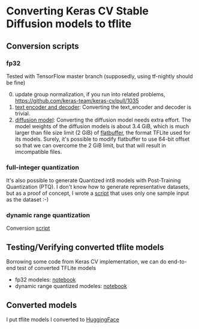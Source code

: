 # Converting Keras CV Stable Diffusion models to tflite

## Conversion scripts

### fp32 
Tested with TensorFlow master branch (supposedly, using tf-nightly should be fine)

0. update group normalization, if you run into related problems, https://github.com/keras-team/keras-cv/pull/1035
1. [text encoder and decoder](convert_text_encoder_and_decoder_to_tflite_models.ipynb): Converting the text_encoder and decoder is trivial.
2. [diffusion model](convert_keras_diffusion_model_into_two_tflite_models.ipynb): Converting the diffusion model needs extra effort. The model weights of the diffusion models is about 3.4 GiB, which is much larger than file size limit (2 GiB) of [flatbuffer](https://google.github.io/flatbuffers/), the format TFLite used for its models. Surely, it's possible to modify flatbuffer to use 64-bit offset so that we can overcome the 2 GiB limit, but that will result in imcompatible files.

### full-integer quantization
It's also possible to generate Quantized int8 models with Post-Training Quantization (PTQ). I don't know how to generate representative datasets, but as a proof of concept, I wrote a [script](convert_keras_diffusion_model_into_two_tflite_models_qint8.ipynb) that uses only one sample input as the dataset :-)

### dynamic range quantization
Conversion [script](https://github.com/freedomtan/keras_cv_stable_diffusion_to_tflite/blob/main/convert_to_tflite_models_with_dynamic_range.py)

## Testing/Verifying converted tflite models
Borrowing some code from Keras CV implementation, we can do end-to-end test of converted TFLite models
* fp32 modeles: [notebook](text_to_image_using_converted_tflite_models.ipynb)
* dynamic range quantized modeles: [notebook](text_to_image_using_converted_tflite_models_dynamic.ipynb)

## Converted models
I put tflite models I converted to [HuggingFace](https://huggingface.co/freedomtw/stable_diffusion_tflite)


